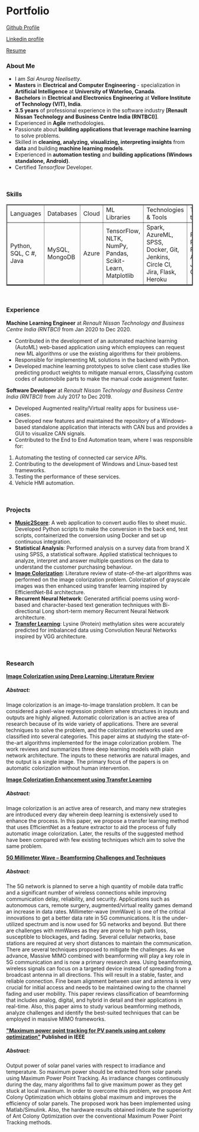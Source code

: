 # Portfolio 

[Github Profile](https://github.com/saianurag96)
<br>

[Linkedin profile](https://www.linkedin.com/in/saianurag/)
<br>

[Resume](https://github.com/saianurag96/Portfolio/blob/main/SaiAnurag_Resume.pdf)
<br>

<h3>About Me</h3>

* I am *Sai Anurag Neelisetty*.
* __Masters__ in __Electrical and Computer Engineering__ - specialization in __Artificial Intelligence__ at __University of Waterloo, Canada__.
* __Bachelors__ in __Electrical and Electronics Engineering__ at __Vellore Institute of Technology (VIT), India__.
* __3.5 years__ of professional experience in the software industry __[Renault Nissan Technology and Business Centre India (RNTBCI)]__.
* Experienced in __Agile__ methodologies.
* Passionate about __building applications that leverage machine learning__ to solve problems.
* Skilled in __cleaning, analyzing, visualizing, interpreting insights__ from __data__ and building __machine learning models__.
* Experienced in __automation testing__ and __building applications (Windows standalone, Android)__.
* Certified _Tensorflow_ Developer.
<br>

<h3>Skills</h3>
<TABLE BORDER='2'>
<TR>
<TD>Languages</TD>
<TD>Databases</TD>
<TD>Cloud</TD>
<TD>ML Libraries</TD>
<TD>Technologies & Tools</TD>
<TD>Testing tools</TD>
</TR>
<TR>
<TD>Python, SQL, C #, Java </TD>
<TD>MySQL, MongoDB</TD>
<TD>Azure</TD>
<TD>TensorFlow, NLTK, NumPy, Pandas, Scikit-Learn, Matplotlib</TD>
<TD>Spark, AzureML, SPSS, Docker, Git, Jenkins, Circle CI, Jira,
Flask, Heroku</TD>
<TD>PyTest, Robot Framework, Appium, JUnit, Cucumber</TD>

</TR>
</TABLE>
<br>

<h3>Experience</h3>

__Machine Learning Engineer__ at _Renault Nissan Technology and Business Centre India (RNTBCI)_ from Jan 2020 to Dec 2020.
* Contributed in the development of an automated machine learning (AutoML) web-based application using which employees can request new ML algorithms or use the existing algorithms for their problems. 
* Responsible for implementing ML solutions in the backend with Python.
* Developed machine learning prototypes to solve client case studies like predicting product weights to mitigate manual errors, Classifying custom codes of automobile parts to make the manual code assignment faster.

__Software Developer__ at _Renault Nissan Technology and Business Centre India (RNTBCI)_ from July 2017 to Dec 2019.
* Developed Augmented reality/Virtual reality apps for business use-cases. 
* Developed new features and maintained the repository of a Windows-based standalone application that interacts with CAN bus and provides a GUI to visualize CAN signals.
* Contributed to the End to End Automation team, where I was responsible for:
1. Automating the testing of connected car service APIs.
2. Contributing to the development of Windows and Linux-based test frameworks.
3. Testing the performance of these services.
4. Vehicle HMI automation.
<br>

<h3>Projects</h3>

* [__Music2Score__](https://github.com/music2score/music2score): A web application to convert audio files to sheet music. Developed Python scripts to make the conversion in the back end, test scripts, containerized the conversion using Docker and set up continuous integration.
* __Statistical Analysis__: Performed analysis on a survey data from brand X using SPSS, a statistical software. Applied
statistical techniques to analyze, interpret and answer multiple questions on the data to understand the customer purchasing
behaviour.
* [__Image Colorization__](https://github.com/saianurag96/Research/tree/main/Image%20Colorization): Literature review of state-of-the-art algorithms was performed on the image colorization problem. Colorization of grayscale images was then enhanced using transfer learning inspired by EfficientNet-B4 architecture.
* __Recurrent Neural Network__: Generated artificial poems using word-based and character-based text generation techniques with Bi-directional Long short-term memory Recurrent Neural Network architecture.
* [__Transfer Learning__](https://github.com/saianurag96/Protein-Lysine-Methylation-using-Convolution-Neural-Network): Lysine (Protein) methylation sites were accurately predicted for imbalanced data using Convolution Neural Networks inspired by VGG architecture.
<br>

<h3>Research</h3>

[__Image Colorization using Deep Learning: Literature Review__](https://github.com/saianurag96/Research/blob/main/Image%20Colorization/Image%20Colorization%20using%20Deep%20Learning%20-%20Literature%20Review.pdf)
##### Abstract:
Image colorization is an image-to-image translation problem. It can be considered a pixel-wise regression problem where structures in inputs and outputs are highly aligned. Automatic colorization is an active area of research because of its wide variety of applications. There are several techniques to solve the problem, and the colorization networks used are classified into several categories. This paper aims at studying the state-of-the-art algorithms implemented for the image colorization problem. The work reviews and summarizes three deep learning models with plain network architecture. The inputs to these networks are natural images, and the output is a single image. The primary focus of the papers is on automatic colorization without human intervention.


[__Image Colorization Enhancement using Transfer Learning__](https://link-url-here.org)

##### Abstract:
Image colorization is an active area of research, and many new strategies are introduced every day wherein deep learning is extensively used to enhance the process. In this paper, we propose a transfer learning method that uses EfficientNet as a feature extractor to aid the process of fully automatic image colorization. Later, the results of the suggested method have been compared with few existing techniques which aim to solve the same problem.

[__5G Millimeter Wave – Beamforming Challenges and Techniques__](https://github.com/saianurag96/Research/blob/main/5G%20Network/5G%20Millimeter%20Wave%20%E2%80%93%20Beamforming%20Challenges%20and%20Techniques.pdf)

##### Abstract:

The 5G network is planned to serve a high quantity of mobile data traffic and a significant number of wireless connections while improving communication delay, reliability, and security. Applications such as autonomous cars, remote surgery, augmented/virtual reality games demand an increase in data rates. Millimeter-wave (mmWave) is one of the critical innovations to get a better data rate in 5G communications. It is the under-utilized spectrum and is now used for 5G networks and beyond. But there are challenges with mmWaves as they are prone to high path loss, susceptible to blockages, and fading. Several cellular networks, base stations are required at very short distances to maintain the communication. There are several techniques proposed to mitigate the challenges. As we advance, Massive MIMO combined with beamforming will play a key role in 5G communication and is now a primary research area. Using beamforming, wireless signals can focus on a targeted device instead of spreading from a broadcast antenna in all directions. This will result in a stable, faster, and reliable connection. Fine beam alignment between user and antenna is very crucial for initial access and needs to be maintained owing to the channel fading and user mobility. This paper reviews classification of beamforming that includes analog, digital, and hybrid in detail and their applications in real-time. Also, this paper aims to study various beamforming methods, analyze challenges and identify the best-suited techniques that can be employed in massive MIMO frameworks.


__["Maximum power point tracking for PV panels using ant colony optimization"](https://ieeexplore.ieee.org/document/8245004) Published in IEEE__

##### Abstract:
Output power of solar panel varies with respect to irradiance and temperature. So maximum power should be extracted from solar panels using Maximum Power Point Tracking. As irradiance changes continuously during the day, many algorithms fail to give maximum power as they get stuck at local maximum. In order to overcome this problem, we propose Ant Colony Optimization which obtains global maximum and improves the efficiency of solar panels. The proposed work has been implemented using Matlab/Simulink. Also, the hardware results obtained indicate the superiority of Ant Colony Optimization over the conventional Maximum Power Point Tracking methods.

